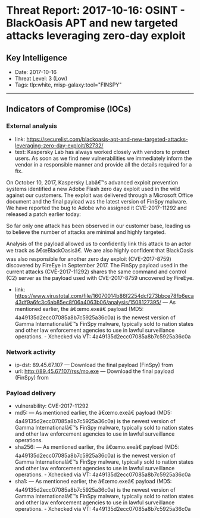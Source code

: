 # Threat Report: 2017-10-16: OSINT - BlackOasis APT and new targeted attacks leveraging zero-day exploit


## Key Intelligence
* Date: 2017-10-16
* Threat Level: 3 (Low)
* Tags: tlp:white, misp-galaxy:tool="FINSPY"

---

## Indicators of Compromise (IOCs)
### External analysis
* link: https://securelist.com/blackoasis-apt-and-new-targeted-attacks-leveraging-zero-day-exploit/82732/
* text: Kaspersky Lab has always worked closely with vendors to protect users. As soon as we find new vulnerabilities we immediately inform the vendor in a responsible manner and provide all the details required for a fix.

On October 10, 2017, Kaspersky Labâ€™s advanced exploit prevention systems identified a new Adobe Flash zero day exploit used in the wild against our customers. The exploit was delivered through a Microsoft Office document and the final payload was the latest version of FinSpy malware. We have reported the bug to Adobe who assigned it CVE-2017-11292 and released a patch earlier today:

So far only one attack has been observed in our customer base, leading us to believe the number of attacks are minimal and highly targeted.

Analysis of the payload allowed us to confidently link this attack to an actor we track as â€œBlackOasisâ€. We are also highly confident that BlackOasis was also responsible for another zero day exploit (CVE-2017-8759) discovered by FireEye in September 2017.  The FinSpy payload used in the current attacks (CVE-2017-11292) shares the same command and control (C2) server as the payload used with CVE-2017-8759 uncovered by FireEye.
* link: https://www.virustotal.com/file/16070014b86f2254dcf273bbce78fb6eca43df9a6fc3c6ab85ec8f06a4063b06/analysis/1508127395/ — As mentioned earlier, the â€œmo.exeâ€ payload (MD5: 4a49135d2ecc07085a8b7c5925a36c0a) is the newest version of Gamma Internationalâ€™s FinSpy malware, typically sold to nation states and other law enforcement agencies to use in lawful surveillance operations. - Xchecked via VT: 4a49135d2ecc07085a8b7c5925a36c0a

### Network activity
* ip-dst: 89.45.67.107 — Download the final payload (FinSpy) from
* url: http://89.45.67.107/rss/mo.exe — Download the final payload (FinSpy) from

### Payload delivery
* vulnerability: CVE-2017-11292
* md5: <md5> — As mentioned earlier, the â€œmo.exeâ€ payload (MD5: 4a49135d2ecc07085a8b7c5925a36c0a) is the newest version of Gamma Internationalâ€™s FinSpy malware, typically sold to nation states and other law enforcement agencies to use in lawful surveillance operations.
* sha256: <sha256> — As mentioned earlier, the â€œmo.exeâ€ payload (MD5: 4a49135d2ecc07085a8b7c5925a36c0a) is the newest version of Gamma Internationalâ€™s FinSpy malware, typically sold to nation states and other law enforcement agencies to use in lawful surveillance operations. - Xchecked via VT: 4a49135d2ecc07085a8b7c5925a36c0a
* sha1: <sha1> — As mentioned earlier, the â€œmo.exeâ€ payload (MD5: 4a49135d2ecc07085a8b7c5925a36c0a) is the newest version of Gamma Internationalâ€™s FinSpy malware, typically sold to nation states and other law enforcement agencies to use in lawful surveillance operations. - Xchecked via VT: 4a49135d2ecc07085a8b7c5925a36c0a
